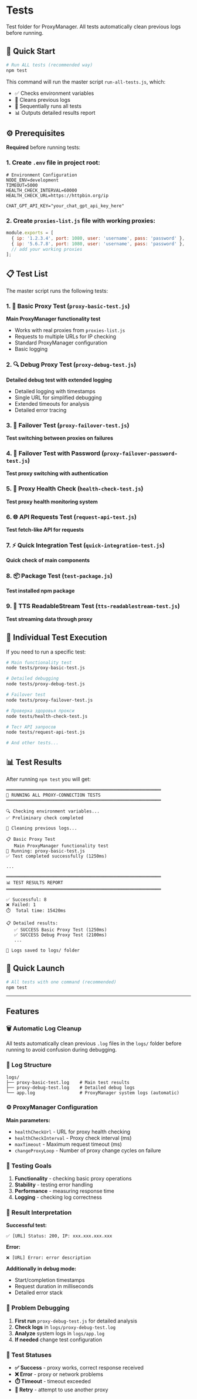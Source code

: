 # Tests

Test folder for ProxyManager. All tests automatically clean previous logs before running.

## 🚀 Quick Start

```bash
# Run ALL tests (recommended way)
npm test
```

This command will run the master script `run-all-tests.js`, which:
- ✅ Checks environment variables
- 🧹 Cleans previous logs
- 🔄 Sequentially runs all tests
- 📊 Outputs detailed results report

## ⚙️ Prerequisites

**Required** before running tests:

### 1. Create `.env` file in project root:
```env
# Environment Configuration
NODE_ENV=development
TIMEOUT=5000
HEALTH_CHECK_INTERVAL=60000
HEALTH_CHECK_URL=https://httpbin.org/ip

CHAT_GPT_API_KEY="your_chat_gpt_api_key_here"
```

### 2. Create `proxies-list.js` file with working proxies:
```javascript
module.exports = [
  { ip: '1.2.3.4', port: 1080, user: 'username', pass: 'password' },
  { ip: '5.6.7.8', port: 1080, user: 'username', pass: 'password' },
  // add your working proxies
];
```

## 📋 Test List

The master script runs the following tests:

### 1. 🚀 Basic Proxy Test (`proxy-basic-test.js`)
**Main ProxyManager functionality test**
- Works with real proxies from `proxies-list.js`
- Requests to multiple URLs for IP checking
- Standard ProxyManager configuration
- Basic logging

### 2. 🔍 Debug Proxy Test (`proxy-debug-test.js`)
**Detailed debug test with extended logging**
- Detailed logging with timestamps
- Single URL for simplified debugging
- Extended timeouts for analysis
- Detailed error tracing

### 3. 🔄 Failover Test (`proxy-failover-test.js`)
**Test switching between proxies on failures**

### 4. 🔐 Failover Test with Password (`proxy-failover-password-test.js`)
**Test proxy switching with authentication**

### 5. 💓 Proxy Health Check (`health-check-test.js`)
**Test proxy health monitoring system**

### 6. 🌐 API Requests Test (`request-api-test.js`)
**Test fetch-like API for requests**

### 7. ⚡ Quick Integration Test (`quick-integration-test.js`)
**Quick check of main components**

### 8. 📦 Package Test (`test-package.js`)
**Test installed npm package**

### 9. 🎵 TTS ReadableStream Test (`tts-readablestream-test.js`)
**Test streaming data through proxy**

## 🎯 Individual Test Execution

If you need to run a specific test:

```bash
# Main functionality test
node tests/proxy-basic-test.js

# Detailed debugging
node tests/proxy-debug-test.js

# Failover test
node tests/proxy-failover-test.js

# Проверка здоровья прокси
node tests/health-check-test.js

# Тест API запросов
node tests/request-api-test.js

# And other tests...
```

## 📊 Test Results

After running `npm test` you will get:

```
═══════════════════════════════════════════════════════════
🚀 RUNNING ALL PROXY-CONNECTION TESTS
═══════════════════════════════════════════════════════════

🔍 Checking environment variables...
✅ Preliminary check completed

🧹 Cleaning previous logs...

📋 Basic Proxy Test
   Main ProxyManager functionality test
🔧 Running: proxy-basic-test.js
✅ Test completed successfully (1250ms)

...

═══════════════════════════════════════════════════════════
📊 TEST RESULTS REPORT
═══════════════════════════════════════════════════════════

✅ Successful: 8
❌ Failed: 1
⏱️  Total time: 15420ms

📋 Detailed results:
   ✅ SUCCESS Basic Proxy Test (1250ms)
   ✅ SUCCESS Debug Proxy Test (2100ms)
   ...

📂 Logs saved to logs/ folder
```

## 🚀 Quick Launch

```bash
# All tests with one command (recommended)
npm test
```

---

## Features

### 🗑️ Automatic Log Cleanup
All tests automatically clean previous `.log` files in the `logs/` folder before running to avoid confusion during debugging.

### 📁 Log Structure
```
logs/
├── proxy-basic-test.log    # Main test results
├── proxy-debug-test.log    # Detailed debug logs
└── app.log                 # ProxyManager system logs (automatic)
```

### ⚙️ ProxyManager Configuration

**Main parameters:**
- `healthCheckUrl` - URL for proxy health checking
- `healthCheckInterval` - Proxy check interval (ms)
- `maxTimeout` - Maximum request timeout (ms)
- `changeProxyLoop` - Number of proxy change cycles on failure

### 🎯 Testing Goals

1. **Functionality** - checking basic proxy operations
2. **Stability** - testing error handling
3. **Performance** - measuring response time
4. **Logging** - checking log correctness

### 📝 Result Interpretation

**Successful test:**
```
✅ [URL] Status: 200, IP: xxx.xxx.xxx.xxx
```

**Error:**
```
❌ [URL] Error: error description
```

**Additionally in debug mode:**
- Start/completion timestamps
- Request duration in milliseconds
- Detailed error stack

### 🔧 Problem Debugging

1. **First run** `proxy-debug-test.js` for detailed analysis
2. **Check logs** in `logs/proxy-debug-test.log`
3. **Analyze** system logs in `logs/app.log`
4. **If needed** change test configuration

### 🚦 Test Statuses

- **✅ Success** - proxy works, correct response received
- **❌ Error** - proxy or network problems
- **⏱️ Timeout** - timeout exceeded
- **🔄 Retry** - attempt to use another proxy
